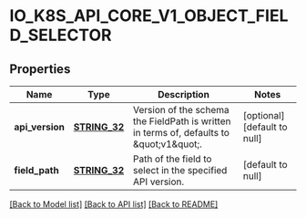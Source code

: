 # IO_K8S_API_CORE_V1_OBJECT_FIELD_SELECTOR

## Properties
Name | Type | Description | Notes
------------ | ------------- | ------------- | -------------
**api_version** | [**STRING_32**](STRING_32.md) | Version of the schema the FieldPath is written in terms of, defaults to \&quot;v1\&quot;. | [optional] [default to null]
**field_path** | [**STRING_32**](STRING_32.md) | Path of the field to select in the specified API version. | [default to null]

[[Back to Model list]](../README.md#documentation-for-models) [[Back to API list]](../README.md#documentation-for-api-endpoints) [[Back to README]](../README.md)


